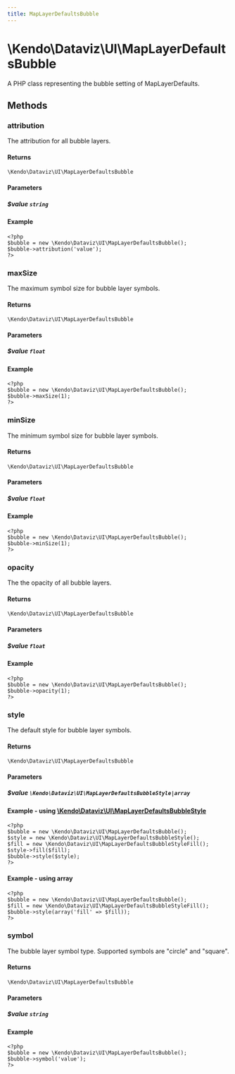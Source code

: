 ```yaml
---
title: MapLayerDefaultsBubble
---
```


# \Kendo\Dataviz\UI\MapLayerDefaultsBubble

A PHP class representing the bubble setting of MapLayerDefaults.


## Methods

### attribution
The attribution for all bubble layers.

#### Returns
`\Kendo\Dataviz\UI\MapLayerDefaultsBubble`

#### Parameters

##### $value `string`



#### Example 
    <?php
    $bubble = new \Kendo\Dataviz\UI\MapLayerDefaultsBubble();
    $bubble->attribution('value');
    ?>

### maxSize
The maximum symbol size for bubble layer symbols.

#### Returns
`\Kendo\Dataviz\UI\MapLayerDefaultsBubble`

#### Parameters

##### $value `float`



#### Example 
    <?php
    $bubble = new \Kendo\Dataviz\UI\MapLayerDefaultsBubble();
    $bubble->maxSize(1);
    ?>

### minSize
The minimum symbol size for bubble layer symbols.

#### Returns
`\Kendo\Dataviz\UI\MapLayerDefaultsBubble`

#### Parameters

##### $value `float`



#### Example 
    <?php
    $bubble = new \Kendo\Dataviz\UI\MapLayerDefaultsBubble();
    $bubble->minSize(1);
    ?>

### opacity
The the opacity of all bubble layers.

#### Returns
`\Kendo\Dataviz\UI\MapLayerDefaultsBubble`

#### Parameters

##### $value `float`



#### Example 
    <?php
    $bubble = new \Kendo\Dataviz\UI\MapLayerDefaultsBubble();
    $bubble->opacity(1);
    ?>

### style

The default style for bubble layer symbols.

#### Returns
`\Kendo\Dataviz\UI\MapLayerDefaultsBubble`

#### Parameters

##### $value `\Kendo\Dataviz\UI\MapLayerDefaultsBubbleStyle|array`


#### Example - using [\Kendo\Dataviz\UI\MapLayerDefaultsBubbleStyle](/api/wrappers/php/Kendo/Dataviz/UI/MapLayerDefaultsBubbleStyle)
    <?php
    $bubble = new \Kendo\Dataviz\UI\MapLayerDefaultsBubble();
    $style = new \Kendo\Dataviz\UI\MapLayerDefaultsBubbleStyle();
    $fill = new \Kendo\Dataviz\UI\MapLayerDefaultsBubbleStyleFill();
    $style->fill($fill);
    $bubble->style($style);
    ?>

#### Example - using array

    <?php
    $bubble = new \Kendo\Dataviz\UI\MapLayerDefaultsBubble();
    $fill = new \Kendo\Dataviz\UI\MapLayerDefaultsBubbleStyleFill();
    $bubble->style(array('fill' => $fill));
    ?>

### symbol
The bubble layer symbol type. Supported symbols are "circle" and "square".

#### Returns
`\Kendo\Dataviz\UI\MapLayerDefaultsBubble`

#### Parameters

##### $value `string`



#### Example 
    <?php
    $bubble = new \Kendo\Dataviz\UI\MapLayerDefaultsBubble();
    $bubble->symbol('value');
    ?>

